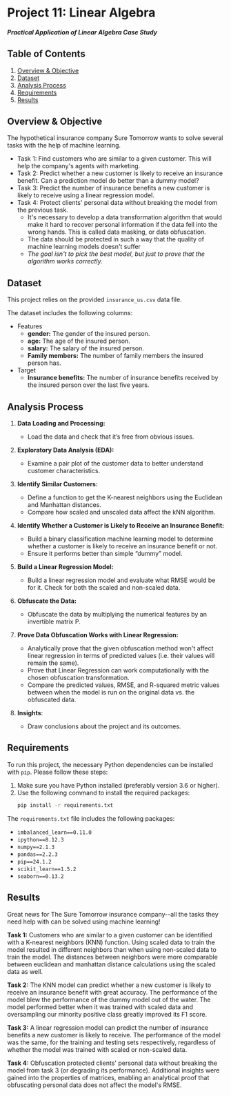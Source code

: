 # Project 11: Linear Algebra
#### *Practical Application of Linear Algebra Case Study*

## Table of Contents

1. [Overview & Objective](#overview_objective)
2. [Dataset](#dataset)
3. [Analysis Process](#analysis-process)
4. [Requirements](#requirements)
5. [Results](#results)

## Overview & Objective <a id="overview_objetive"></a>

The hypothetical insurance company Sure Tomorrow wants to solve several tasks with the help of machine learning.
- Task 1: Find customers who are similar to a given customer. This will help the company's agents with marketing.
- Task 2: Predict whether a new customer is likely to receive an insurance benefit. Can a prediction model do better than a dummy model?
- Task 3: Predict the number of insurance benefits a new customer is likely to receive using a linear regression model.
- Task 4: Protect clients' personal data without breaking the model from the previous task. 
    - It's necessary to develop a data transformation algorithm that would make it hard to recover personal information if the data fell into the wrong hands. This is called data masking, or data obfuscation. 
    - The data should be protected in such a way that the quality of machine learning models doesn't suffer
    - *The goal isn't to pick the best model, but just to prove that the algorithm works correctly.*


## Dataset <a id="dataset"></a>

This project relies on the provided `insurance_us.csv` data file. 

The dataset includes the following columns:
- Features
    - **gender:** The gender of the insured person.
    - **age:** The age of the insured person.
    - **salary:** The salary of the insured person.
    - **Family members:** The number of family members the insured person has.
- Target
    - **Insurance benefits:** The number of insurance benefits received by the insured person over the last five years.

## Analysis Process <a id="analysis-process"></a>

1. **Data Loading and Processing:**
   - Load the data and check that it’s free from obvious issues. 

2. **Exploratory Data Analysis (EDA):**
    - Examine a pair plot of the customer data to better understand customer characteristics.
   
3. **Identify Similar Customers:**
    - Define a function to get the K-nearest neighbors using the Euclidean and Manhattan distances. 
    - Compare how scaled and unscaled data affect the kNN algorithm.

4. **Identify Whether a Customer is Likely to Receive an Insurance Benefit:**
    - Build a binary classification machine learning model to determine whether a customer is likely to receive an insurance benefit or not.
    - Ensure it performs better than simple “dummy” model.

5. **Build a Linear Regression Model:**
   - Build a linear regression model and evaluate what RMSE would be for it. Check for both the scaled and non-scaled data.

6. **Obfuscate the Data:**
   - Obfuscate the data by multiplying the numerical features by an invertible matrix P.

7. **Prove Data Obfuscation Works with Linear Regression:**
   - Analytically prove that the given obfuscation method won't affect linear regression in terms of predicted values (i.e. their values will remain the same). 
   - Prove that Linear Regression can work computationally with the chosen obfuscation transformation. 
    - Compare the predicted values, RMSE, and R-squared metric values between when the model is run on the original data vs. the obfuscated data.

8. **Insights**:
   - Draw conclusions about the project and its outcomes.

## Requirements <a id="requirements"></a>

To run this project, the necessary Python dependencies can be installed with `pip`. Please follow these steps:

1. Make sure you have Python installed (preferably version 3.6 or higher).
2. Use the following command to install the required packages:
    ```sh
    pip install -r requirements.txt
    ```
The `requirements.txt` file includes the following packages:
- `imbalanced_learn==0.11.0`
- `ipython==8.12.3`
- `numpy==2.1.3`
- `pandas==2.2.3`
- `pip==24.1.2`
- `scikit_learn==1.5.2`
- `seaborn==0.13.2`
   

## Results <a id="results"></a>

Great news for The Sure Tomorrow insurance company--all the tasks they need help with can be solved using machine learning!

**Task 1:**
Customers who are similar to a given customer can be identified with a K-nearest neighbors (KNN) function. Using scaled data to train the model resulted in different neighbors than when using non-scaled data to train the model. The distances between neighbors were more comparable between euclidean and manhattan distance calculations using the scaled data as well.

**Task 2:**
The KNN model can predict whether a new customer is likely to receive an insurance benefit with great accuracy. The performance of the model blew the performance of the dummy model out of the water. The model performed better when it was trained with scaled data and oversampling our minority positive class greatly improved its F1 score.

**Task 3:**
A linear regression model can predict the number of insurance benefits a new customer is likely to receive. The performance of the model was the same, for the training and testing sets respectively, regardless of whether the model was trained with scaled or non-scaled data.

**Task 4:**
Obfuscation protected clients' personal data without breaking the model from task 3 (or degrading its performance). Additional insights were gained into the properties of matrices, enabling an analytical proof that obfuscating personal data does not affect the model's RMSE.